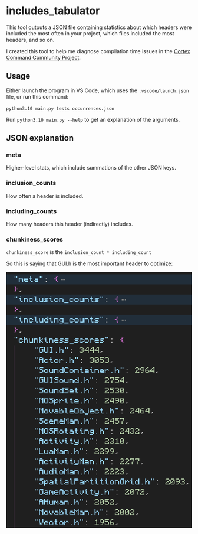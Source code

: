 # includes_tabulator

This tool outputs a JSON file containing statistics about which headers were included the most often in your project, which files included the most headers, and so on.

I created this tool to help me diagnose compilation time issues in the [Cortex Command Community Project](https://github.com/cortex-command-community/Cortex-Command-Community-Project).

## Usage

Either launch the program in VS Code, which uses the `.vscode/launch.json` file, or run this command:

`python3.10 main.py tests occurrences.json`

Run `python3.10 main.py --help` to get an explanation of the arguments.

## JSON explanation

### meta

Higher-level stats, which include summations of the other JSON keys.

### inclusion_counts

How often a header is included.

### including_counts

How many headers this header (indirectly) includes.

### chunkiness_scores

`chunkiness_score` is the `inclusion_count * including_count`

So this is saying that GUI.h is the most important header to optimize:

![Showing the chunkiness scores, where GUI.h has a score of 3444](chunkiness_scores.png)
